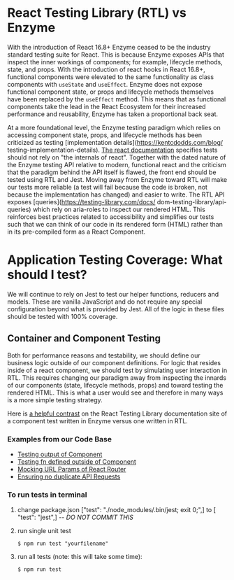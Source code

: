 # React Testing Library (RTL) vs Enzyme

With the introduction of React 16.8+ Enzyme ceased to be the industry standard testing suite for React. This is because 
Enzyme exposes APIs that inspect the inner workings of components; for example, lifecycle methods, 
state, and props. With the introduction of react hooks in React 16.8+, functional components were elevated to the same 
functionality as class components with `useState` and `useEffect`. Enzyme does not expose functional component state, 
or props and lifecycle methods themselves have been replaced by the `useEffect` method. This means that as functional
components take the lead in the React Ecosystem for their increased performance and reusability, Enzyme has taken
a proportional back seat.

At a more foundational level, the Enzyme testing paradigm which relies on accessing component state, props, and 
lifecycle methods has been criticized as testing [implementation details](https://kentcdodds.com/blog/
testing-implementation-details). [The react documentation](https://reactjs.org/docs/hooks-faq.html#how-to-test-components-that-use-hooks) 
specifies tests should not rely on "the internals of react". Together with the dated nature of the Enzyme testing API relative to modern, 
functional react and the criticism that the paradigm behind the API itself is flawed, the front end should be tested 
using RTL and Jest. Moving away from Enzyme toward RTL will make our tests more reliable (a test will fail because the code is broken, not because the implementation has changed) and easier to write. The RTL API exposes [queries](https://testing-library.com/docs/
dom-testing-library/api-queries) which rely on aria-roles to inspect our rendered HTML. This reinforces best practices related to 
accessibility and simplifies our tests such that we can think of our code in its rendered form (HTML) rather than in its pre-compiled form as 
a React Component.

# Application Testing Coverage: What should I test?

We will continue to rely on Jest to test our helper functions, reducers and models. These are vanilla JavaScript and do not require
any special configuration beyond what is provided by Jest. All of the logic in these files should be tested with 100% coverage. 

## Container and Component Testing

Both for performance reasons and testability, we should define our business logic outside of our component definitions. For 
logic that resides inside of a react component, we should test by simulating user interaction in RTL. This requires changing our paradigm 
away from inspecting the innards of our components (state, lifecycle methods, props) and toward testing the rendered HTML. This is what a 
user would see and therefore in many ways is a more simple testing strategy.

Here is [a helpful contrast](https://testing-library.com/docs/react-testing-library/migrate-from-enzyme#test-1-render-the-component-and-check-if-the-h1-value-is-correct) on the React Testing Library documentation site of a component test written in Enzyme versus one written in RTL.

### Examples from our Code Base

- [Testing output of Component](tests/components/covid19/homepage/TotalAmount-test.jsx)
- [Testing fn defined outside of Component](tests/containers/covid19/RecipientTableContainer-test.jsx)
- [Mocking URL Params of React Router](tests/components/aboutTheData/AboutTheDataPage-test.jsx)
- [Ensuring no duplicate API Requests](tests/containers/aboutTheData/AgenciesContainer-test.jsx)
  


### To run tests in terminal 
1. change package.json ["test": "./node_modules/.bin/jest; exit 0;",] to [ "test": "jest",] -- _DO NOT COMMIT THIS_

2. run single unit test
    ```shell
    $ npm run test "yourfilename" 
    ```
3. run all tests (note: this will take some time):
    ```shell
    $ npm run test
    ```